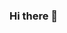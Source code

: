 ### Hi there 👋

<!--
**Hallim13/Hallim13** is a ✨ _special_ ✨ repository because its `README.md` (this file) appears on your GitHub profile.

Here are some ideas to get you started:

- 🔭 I’m currently working on sales ..
- 🌱 I’m currently learning  books to sales ...
- 👯 I’m looking to collaborate on sales ...
- 🤔 I’m looking for help with ...
- 💬 Ask me about ...
- 📫 How to reach me: I. Need some one for improving my English ...
- 😄 Pronouns: ...
- ⚡ Fun fact: ...
-->
